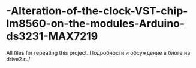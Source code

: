 # -Alteration-of-the-clock-VST-chip-lm8560-on-the-modules-Arduino-ds3231-MAX7219
All files for repeating this project.
Подробности и обсуждение в блоге на drive2.ru/
